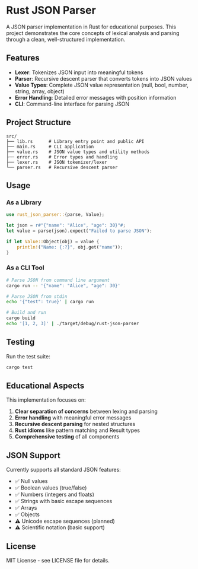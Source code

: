 # Rust JSON Parser

A JSON parser implementation in Rust for educational purposes. This project demonstrates the core concepts of lexical analysis and parsing through a clean, well-structured implementation.

## Features

- **Lexer**: Tokenizes JSON input into meaningful tokens
- **Parser**: Recursive descent parser that converts tokens into JSON values  
- **Value Types**: Complete JSON value representation (null, bool, number, string, array, object)
- **Error Handling**: Detailed error messages with position information
- **CLI**: Command-line interface for parsing JSON

## Project Structure

```
src/
├── lib.rs      # Library entry point and public API
├── main.rs     # CLI application
├── value.rs    # JSON value types and utility methods
├── error.rs    # Error types and handling
├── lexer.rs    # JSON tokenizer/lexer
└── parser.rs   # Recursive descent parser
```

## Usage

### As a Library

```rust
use rust_json_parser::{parse, Value};

let json = r#"{"name": "Alice", "age": 30}"#;
let value = parse(json).expect("Failed to parse JSON");

if let Value::Object(obj) = value {
    println!("Name: {:?}", obj.get("name"));
}
```

### As a CLI Tool

```bash
# Parse JSON from command line argument
cargo run -- '{"name": "Alice", "age": 30}'

# Parse JSON from stdin
echo '{"test": true}' | cargo run

# Build and run
cargo build
echo '[1, 2, 3]' | ./target/debug/rust-json-parser
```

## Testing

Run the test suite:

```bash
cargo test
```

## Educational Aspects

This implementation focuses on:

1. **Clear separation of concerns** between lexing and parsing
2. **Error handling** with meaningful error messages
3. **Recursive descent parsing** for nested structures
4. **Rust idioms** like pattern matching and Result types
5. **Comprehensive testing** of all components

## JSON Support

Currently supports all standard JSON features:
- ✅ Null values
- ✅ Boolean values (true/false)
- ✅ Numbers (integers and floats)
- ✅ Strings with basic escape sequences
- ✅ Arrays
- ✅ Objects
- ⚠️  Unicode escape sequences (planned)
- ⚠️  Scientific notation (basic support)

## License

MIT License - see LICENSE file for details.